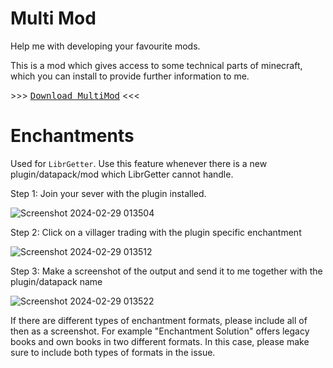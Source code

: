 # Multi Mod
Help me with developing your favourite mods.

This is a mod which gives access to some technical parts of minecraft,
which you can install to provide further information to me.

\>\>\> [<kbd>Download MultiMod</kbd>](https://gxlg.github.io/multi-mod/multi-1.0.0.jar) <<<

# Enchantments
Used for `LibrGetter`. Use this feature whenever there is a new
plugin/datapack/mod which LibrGetter cannot handle.

Step 1: Join your sever with the plugin installed.

![Screenshot 2024-02-29 013504](https://github.com/gXLg/gXLg.github.io/assets/65429873/5f63d56e-00f3-403f-8a67-e5af99c7a155)

Step 2: Click on a villager trading with the plugin specific enchantment

![Screenshot 2024-02-29 013512](https://github.com/gXLg/gXLg.github.io/assets/65429873/f64c15bf-0522-4eea-ae6a-050c0225e8fd)

Step 3: Make a screenshot of the output and send it to me together with the plugin/datapack name

![Screenshot 2024-02-29 013522](https://github.com/gXLg/gXLg.github.io/assets/65429873/5f9b7969-7ac0-4b02-89a2-3ef265e8ecec)

If there are different types of enchantment formats, please include all of then as a screenshot.
For example "Enchantment Solution" offers legacy books and own books in two different formats.
In this case, please make sure to include both types of formats in the issue.
